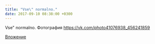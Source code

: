 ```yaml
---
title: "Vse\" normalno."
date: 2017-09-10 08:38:00 +0300
---
```


Vse" normalno.
Фотография
https://vk.com/photo41076938_456241859

[Вложение](https://vk.com/photo41076938_456241859)
